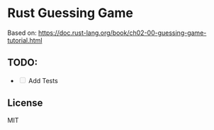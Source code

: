 # Rust Guessing Game

Based on: https://doc.rust-lang.org/book/ch02-00-guessing-game-tutorial.html

## TODO:

- <input type="checkbox" disabled /> Add Tests 

## License

MIT